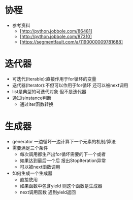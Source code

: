 # 协程
- 参考资料
    - [http://python.jobbole.com/86481]
    - [http://python.jobbole.com/87310]
    - [https://segmentfault.com/a/1190000009781688]
    
# 迭代器
- 可迭代(Iterable):直接作用于for循环的变量
- 迭代器(Iterator):不但可以作用于for循环 还可以被next调用
- list是典型的可迭代对象 但不是迭代器
- 通过isinstance判断
    - 通过iter函数转换
    
# 生成器
- generator 一边循坏一边计算下一个元素的机制/算法
- 需要满足三个条件
    - 每次调用都生产出for循坏需要的下一个或者
    - 如果达到最后一个后 报出StopIteration异常
    - 可以被next函数调用
- 如何生成一个生成器
    - 直接使用
    - 如果函数中包含yield 则这个函数是生成器
    - next调用函数 遇到yield返回        
     